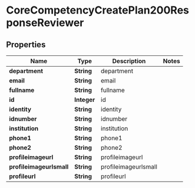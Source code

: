 

# CoreCompetencyCreatePlan200ResponseReviewer


## Properties

| Name | Type | Description | Notes |
|------------ | ------------- | ------------- | -------------|
|**department** | **String** | department |  |
|**email** | **String** | email |  |
|**fullname** | **String** | fullname |  |
|**id** | **Integer** | id |  |
|**identity** | **String** | identity |  |
|**idnumber** | **String** | idnumber |  |
|**institution** | **String** | institution |  |
|**phone1** | **String** | phone1 |  |
|**phone2** | **String** | phone2 |  |
|**profileimageurl** | **String** | profileimageurl |  |
|**profileimageurlsmall** | **String** | profileimageurlsmall |  |
|**profileurl** | **String** | profileurl |  |



